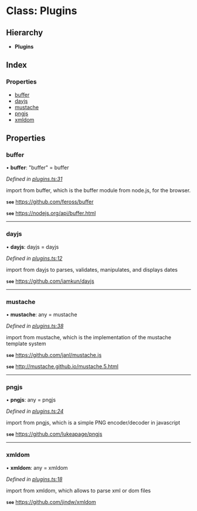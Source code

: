 
<a name="classespluginsmd"></a>

# Class: Plugins

## Hierarchy

* **Plugins**

## Index

### Properties

* [buffer](#buffer)
* [dayjs](#dayjs)
* [mustache](#mustache)
* [pngjs](#pngjs)
* [xmldom](#xmldom)

## Properties

### buffer

•  **buffer**: "buffer" = buffer

*Defined in [plugins.ts:31](https://github.com/dayaftereh/squishy/blob/7af029c/src/worker/execution/node-executor/script/plugins/plugins.ts#L31)*

import from buffer, which is the buffer module from node.js, for the browser.

**`see`** https://github.com/feross/buffer

**`see`** https://nodejs.org/api/buffer.html

___

### dayjs

•  **dayjs**: dayjs = dayjs

*Defined in [plugins.ts:12](https://github.com/dayaftereh/squishy/blob/7af029c/src/worker/execution/node-executor/script/plugins/plugins.ts#L12)*

import from dayjs to parses, validates, manipulates, and displays dates

**`see`** https://github.com/iamkun/dayjs

___

### mustache

•  **mustache**: any = mustache

*Defined in [plugins.ts:38](https://github.com/dayaftereh/squishy/blob/7af029c/src/worker/execution/node-executor/script/plugins/plugins.ts#L38)*

import from mustache, which is the implementation of the mustache template system

**`see`** https://github.com/janl/mustache.js

**`see`** http://mustache.github.io/mustache.5.html

___

### pngjs

•  **pngjs**: any = pngjs

*Defined in [plugins.ts:24](https://github.com/dayaftereh/squishy/blob/7af029c/src/worker/execution/node-executor/script/plugins/plugins.ts#L24)*

import from pngjs, which is a simple PNG encoder/decoder in javascript

**`see`** https://github.com/lukeapage/pngjs

___

### xmldom

•  **xmldom**: any = xmldom

*Defined in [plugins.ts:18](https://github.com/dayaftereh/squishy/blob/7af029c/src/worker/execution/node-executor/script/plugins/plugins.ts#L18)*

import from xmldom, which allows to parse xml or dom files

**`see`** https://github.com/jindw/xmldom
